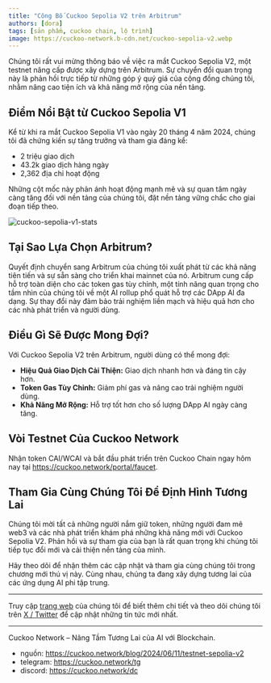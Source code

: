 ```yaml
---
title: "Công Bố Cuckoo Sepolia V2 trên Arbitrum"
authors: [dora]
tags: [sản phẩm, cuckoo chain, lộ trình]
image: https://cuckoo-network.b-cdn.net/cuckoo-sepolia-v2.webp
---
```


Chúng tôi rất vui mừng thông báo về việc ra mắt Cuckoo Sepolia V2, một testnet nâng cấp được xây dựng trên Arbitrum. Sự chuyển đổi quan trọng này là phản hồi trực tiếp từ những góp ý quý giá của cộng đồng chúng tôi, nhằm nâng cao tiện ích và khả năng mở rộng của nền tảng.

## Điểm Nổi Bật từ Cuckoo Sepolia V1

Kể từ khi ra mắt Cuckoo Sepolia V1 vào ngày 20 tháng 4 năm 2024, chúng tôi đã chứng kiến sự tăng trưởng và tham gia đáng kể:
- 2 triệu giao dịch
- 43.2k giao dịch hàng ngày
- 2,362 địa chỉ hoạt động

Những cột mốc này phản ánh hoạt động mạnh mẽ và sự quan tâm ngày càng tăng đối với nền tảng của chúng tôi, đặt nền tảng vững chắc cho giai đoạn tiếp theo.

![cuckoo-sepolia-v1-stats](https://cuckoo-network.b-cdn.net/cuckoo-sepolia-v1-stats.webp "Thống kê cuckoo sepolia v1")

## Tại Sao Lựa Chọn Arbitrum?

Quyết định chuyển sang Arbitrum của chúng tôi xuất phát từ các khả năng tiên tiến và sự sẵn sàng cho triển khai mainnet của nó. Arbitrum cung cấp hỗ trợ toàn diện cho các token gas tùy chỉnh, một tính năng quan trọng cho tầm nhìn của chúng tôi về một AI rollup phổ quát hỗ trợ các DApp AI đa dạng. Sự thay đổi này đảm bảo trải nghiệm liền mạch và hiệu quả hơn cho các nhà phát triển và người dùng.

## Điều Gì Sẽ Được Mong Đợi?

Với Cuckoo Sepolia V2 trên Arbitrum, người dùng có thể mong đợi:
- **Hiệu Quả Giao Dịch Cải Thiện:** Giao dịch nhanh hơn và đáng tin cậy hơn.
- **Token Gas Tùy Chỉnh:** Giảm phí gas và nâng cao trải nghiệm người dùng.
- **Khả Năng Mở Rộng:** Hỗ trợ tốt hơn cho số lượng DApp AI ngày càng tăng.

## Vòi Testnet Của Cuckoo Network

Nhận token CAI/WCAI và bắt đầu phát triển trên Cuckoo Chain ngay hôm nay tại https://cuckoo.network/portal/faucet.

## Tham Gia Cùng Chúng Tôi Để Định Hình Tương Lai

Chúng tôi mời tất cả những người nắm giữ token, những người đam mê web3 và các nhà phát triển khám phá những khả năng mới với Cuckoo Sepolia V2. Phản hồi và sự tham gia của bạn là rất quan trọng khi chúng tôi tiếp tục đổi mới và cải thiện nền tảng của mình.

Hãy theo dõi để nhận thêm các cập nhật và tham gia cùng chúng tôi trong chương mới thú vị này. Cùng nhau, chúng ta đang xây dựng tương lai của các ứng dụng AI phi tập trung.

---

Truy cập [trang web](https://cuckoo.network) của chúng tôi để biết thêm chi tiết và theo dõi chúng tôi trên [X / Twitter](https://cuckoo.network/x) để cập nhật những tin tức mới nhất.

---

Cuckoo Network – Nâng Tầm Tương Lai của AI với Blockchain.

- nguồn: https://cuckoo.network/blog/2024/06/11/testnet-sepolia-v2
- telegram: https://cuckoo.network/tg
- discord: https://cuckoo.network/dc
